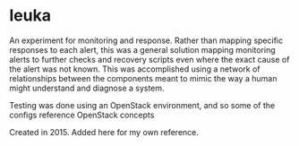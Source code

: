 # leuka
An experiment for monitoring and response.  Rather than mapping specific responses to each alert, this was a general solution mapping monitoring alerts to further checks and recovery scripts even where the exact cause of the alert was not known.  This was accomplished using a network of relationships between the components meant to mimic the way a human might understand and diagnose a system.

Testing was done using an OpenStack environment, and so some of the configs reference OpenStack concepts

Created in 2015.  Added here for my own reference.
